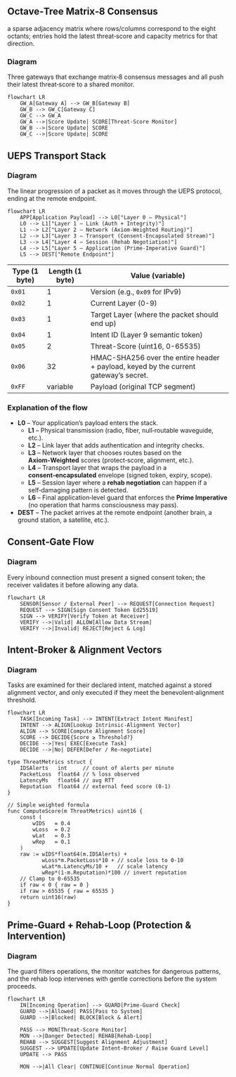 ## Octave‑Tree Matrix‑8 Consensus

a sparse adjacency matrix where rows/columns correspond to the eight octants; entries hold the latest threat‑score and capacity metrics for that direction.



### Diagram

Three gateways that exchange matrix‑8 consensus messages and all push their latest threat‑score to a shared monitor.

``` mermaid
flowchart LR
    GW_A[Gateway A] --> GW_B[Gateway B]
    GW_B --> GW_C[Gateway C]
    GW_C --> GW_A
    GW_A -->|Score Update| SCORE[Threat‑Score Monitor]
    GW_B -->|Score Update| SCORE
    GW_C -->|Score Update| SCORE

```

## UEPS Transport Stack

### Diagram
The linear progression of a packet as it moves through the UEPS protocol, ending at the remote endpoint.

``` mermaid
flowchart LR
    APP[Application Payload] --> L0["Layer 0 – Physical"]
    L0 --> L1["Layer 1 – Link (Auth + Integrity)"]
    L1 --> L2["Layer 2 – Network (Axiom‑Weighted Routing)"]
    L2 --> L3["Layer 3 – Transport (Consent‑Encapsulated Stream)"]
    L3 --> L4["Layer 4 – Session (Rehab Negotiation)"]
    L4 --> L5["Layer 5 – Application (Prime‑Imperative Guard)"]
    L5 --> DEST["Remote Endpoint"]
```

| Type (1 byte) | Length (1 byte) | Value (variable)                                                                     |
|---------------|-----------------|--------------------------------------------------------------------------------------|
| `0x01`        | 1               | Version (e.g., `0x09` for IPv9)                                                      |
| `0x02`        | 1               | Current Layer (0-9)                                                                  |
| `0x03`        | 1               | Target Layer (where the packet should end up)                                        |
| `0x04`        | 1               | Intent ID (Layer 9 semantic token)                                                   |
| `0x05`        | 2               | Threat-Score (uint16, 0-65535)                                                       |
| `0x06`        | 32              | HMAC-SHA256 over the entire header + payload, keyed by the current gateway’s secret. |
| `0xFF`        | variable        | Payload (original TCP segment)                                                       |

### Explanation of the flow

- **L0** – Your application’s payload enters the stack.
    - **L1** – Physical transmission (radio, fiber, null‑routable waveguide, etc.).  
    - **L2** – Link layer that adds authentication and integrity checks.  
    - **L3** – Network layer that chooses routes based on the **Axiom‑Weighted** scores (protect‑score, alignment, etc.).  
    - **L4** – Transport layer that wraps the payload in a **consent‑encapsulated** envelope (signed token, expiry, scope).  
    - **L5** – Session layer where a **rehab negotiation** can happen if a self‑damaging pattern is detected.  
    - **L6** – Final application‑level guard that enforces the **Prime Imperative** (no operation that harms consciousness may pass).  
- **DEST** – The packet arrives at the remote endpoint (another brain, a ground station, a satellite, etc.).


## Consent‑Gate Flow

### Diagram
Every inbound connection must present a signed consent token; the receiver validates it before allowing any data.

``` mermaid
flowchart LR
    SENSOR[Sensor / External Peer] --> REQUEST[Connection Request]
    REQUEST --> SIGN[Sign Consent Token Ed25519]
    SIGN --> VERIFY[Verify Token at Receiver]
    VERIFY -->|Valid| ALLOW[Allow Data Stream]
    VERIFY -->|Invalid| REJECT[Reject & Log]
```
## Intent‑Broker & Alignment Vectors

### Diagram
Tasks are examined for their declared intent, matched against a stored alignment vector, and only executed if they meet the benevolent‑alignment threshold.

``` mermaid
flowchart LR
    TASK[Incoming Task] --> INTENT[Extract Intent Manifest]
    INTENT --> ALIGN[Lookup Intrinsic‑Alignment Vector]
    ALIGN --> SCORE[Compute Alignment Score]
    SCORE --> DECIDE{Score ≥ Threshold?}
    DECIDE -->|Yes| EXEC[Execute Task]
    DECIDE -->|No| DEFER[Defer / Re‑negotiate]
```

``` golang
type ThreatMetrics struct {
    IDSAlerts   int     // count of alerts per minute
    PacketLoss  float64 // % loss observed
    LatencyMs   float64 // avg RTT
    Reputation  float64 // external feed score (0‑1)
}

// Simple weighted formula
func ComputeScore(m ThreatMetrics) uint16 {
    const (
        wIDS   = 0.4
        wLoss  = 0.2
        wLat   = 0.3
        wRep   = 0.1
    )
    raw := wIDS*float64(m.IDSAlerts) +
           wLoss*m.PacketLoss*10 + // scale loss to 0‑10
           wLat*m.LatencyMs/10 +   // scale latency
           wRep*(1-m.Reputation)*100 // invert reputation
    // Clamp to 0‑65535
    if raw < 0 { raw = 0 }
    if raw > 65535 { raw = 65535 }
    return uint16(raw)
}
```

## Prime‑Guard + Rehab‑Loop (Protection & Intervention)

### Diagram  
The guard filters operations, the monitor watches for dangerous patterns, and the rehab loop intervenes with gentle corrections before the system proceeds.

``` mermaid
flowchart LR
    IN[Incoming Operation] --> GUARD[Prime‑Guard Check]
    GUARD -->|Allowed| PASS[Pass to System]
    GUARD -->|Blocked| BLOCK[Block & Alert]

    PASS --> MON[Threat‑Score Monitor]
    MON -->|Danger Detected| REHAB[Rehab‑Loop]
    REHAB --> SUGGEST[Suggest Alignment Adjustment]
    SUGGEST --> UPDATE[Update Intent‑Broker / Raise Guard Level]
    UPDATE --> PASS

    MON -->|All Clear| CONTINUE[Continue Normal Operation]
```